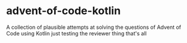 # advent-of-code-kotlin
A collection of plausible attempts at solving the questions of Advent of Code using Kotlin
just testing the reviewer thing that's all